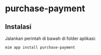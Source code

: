 # purchase-payment

## Instalasi

Jalankan perintah di bawah di folder aplikasi:

```
mim app install purchase-payment
```
